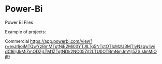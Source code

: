 # Power-Bi
Power Bi Files

Example of projects:

Commercial
https://app.powerbi.com/view?r=eyJrIjoiMTQwYzBmMTgtNjE2Mi00YTJlLTg5NTctOTIxMzU3MTIyNzgwIiwidCI6IjJkMjZmODZjLTM1ZTgtNDk2NC05ZjI2LTU0OTBmNmJmYjI5ZSIsImMiOjl9
